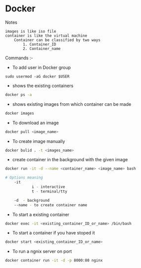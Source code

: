 # Docker 

Notes

	images is like iso file 
	container is like the virtual machine
		Container can be classified by two ways
			1. Container_ID
			2. Container_name

Commands :-  

- To add user in Docker group 
```
sudo usermod -aG docker $USER
```

- shows the existing containers
```bash
docker ps -a 
```
- shows existing images from which container can be made
```bash
docker images
```

- To download an image
```bash
docker pull <image_name>
```

- To create image manually 
```bash
docker bulid . -t <images_name>
```

- create container in the background with the given image
```bash
docker run -it -d --name <container_name> <image_name> bash

# Options meaning 
    -it   
			i - interactive
			t - terminal/tty

    -d  - background
    --name - to create container name 
```

- To start a existing container 
```bash
docker exec -it <existing_container_ID_or_name> /bin/bash
```

- To start a container if you have stoped it
```bash
docker start <existing_container_ID_or_name>
```

- To run a ngnix server on port 
```bash
docker container run -it -d -p 8000:80 nginx
```


